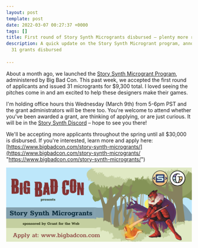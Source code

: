 ```yaml
---
layout: post
template: post
date: 2022-03-07 00:27:37 +0000
tags: []
title: First round of Story Synth Microgrants disbursed – plenty more remaining!
description: A quick update on the Story Synth Microgrant program, announcing the
  31 grants disbursed

---
```

About a month ago, we launched the [Story Synth Microgrant Program](https://blog.randylubin.com/story-synth-grant-program), administered by Big Bad Con. This past week, we accepted the first round of applicants and issued 31 microgrants for $9,300 total. I loved seeing the pitches come in and am excited to help these designers make their games.

I'm holding office hours this Wednesday (March 9th) from 5-6pm PST and the grant administrators will be there too. You're welcome to attend whether you've been awarded a grant, are thinking of applying, or are just curious. It will be in the [Story Synth Discord](https://discord.gg/GNaaRbz7KX) – hope to see you there!

We'll be accepting more applicants throughout the spring until all $30,000 is disbursed. If you're interested, learn more and apply here: [https://www.bigbadcon.com/story-synth-microgrants/](https://www.bigbadcon.com/story-synth-microgrants/ "https://www.bigbadcon.com/story-synth-microgrants/")

![](/images/story-synth-and-big-bad-con-microgrant-banner.png)